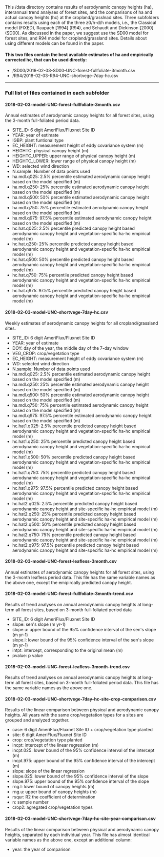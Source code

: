 This /data directory contains results of aerodynamic canopy heights (ha), interannual trend analyses of forest sites, and the comparisons of ha and actual canopy heights (hc) at the cropland/grasslnad sites. Three subfolders contains results using each of the three z0/h-d/h models, i.e., the Classical model (FIXED), Raupach [1994] (R94), and Schaudt and Dickinson [2000] (SD00). As discussed in the paper, we suggest use the SD00 model for forest sites, and R94 model for cropland/grassland sites. Details about using different models can be found in the paper.

#### This two files contain the best available estimates of ha and empirically corrected hc, that can be used directly:  
* /SD00/2018-02-03-SD00-UNC-forest-fullfoliate-3month.csv  
* /R94/2018-02-03-R94-UNC-shortvege-7day-hc.csv

----
### Full list of files contained in each subfolder  
#### 2018-02-03-model-UNC-forest-fullfoliate-3month.csv  
Annual estimates of aerodynamic canopy heights for all forest sites, using the 3-month full-foliated period data. 
* SITE_ID: 6 digit AmeriFlux/Fluxnet Site ID	
* YEAR: year of estimate
* IGBP: plant funtional type	
* EC_HEIGHT: measurement height of eddy covariance system (m)
* HEIGHTC: physical canopy height (m) 
* HEIGHTC_UPPER: upper range of physical canopy height (m)
* HEIGHTC_LOWER: lower range of physical canopy height (m)
* WD: selected wind direction 
* N.sample: Number of data points used
* ha.mdl.q025: 2.5% percentile estimated aerodynamic canopy height based on the model specified (m)
* ha.mdl.q250: 25% percentile estimated aerodynamic canopy height based on the model specified (m)
* ha.mdl.q500: 50% percentile estimated aerodynamic canopy height based on the model specified (m)
* ha.mdl.q750: 75% percentile estimated aerodynamic canopy height based on the model specified (m)
* ha.mdl.q975: 97.5% percentile estimated aerodynamic canopy height based on the model specified (m)
* hc.hat.q025: 2.5% percentile predicted canopy height based aerodynamic canopy height and vegetation-specific ha-hc empirical model (m)
* hc.hat.q250: 25% percentile predicted canopy height based aerodynamic canopy height and vegetation-specific ha-hc empirical model (m)
* hc.hat.q500: 50% percentile predicted canopy height based aerodynamic canopy height and vegetation-specific ha-hc empirical model (m)
* hc.hat.q750: 75% percentile predicted canopy height based aerodynamic canopy height and vegetation-specific ha-hc empirical model (m)
* hc.hat.q975: 97.5% percentile predicted canopy height based aerodynamic canopy height and vegetation-specific ha-hc empirical model (m)

#### 2018-02-03-model-UNC-shortvege-7day-hc.csv
Weekly estimates of aerodynamic canopy heights for all cropland/grassland sites. 
* SITE_ID: 6 digit AmeriFlux/Fluxnet Site ID	
* YEAR: year of estimate
* DOY: day of the year, the middle day of the 7-day window
* VEG_CROP: crop/vegetation type	
* EC_HEIGHT: measurement height of eddy covariance system (m)
* WD: selected wind direction 
* N.sample: Number of data points used
* ha.mdl.q025: 2.5% percentile estimated aerodynamic canopy height based on the model specified (m)
* ha.mdl.q250: 25% percentile estimated aerodynamic canopy height based on the model specified (m)
* ha.mdl.q500: 50% percentile estimated aerodynamic canopy height based on the model specified (m)
* ha.mdl.q750: 75% percentile estimated aerodynamic canopy height based on the model specified (m)
* ha.mdl.q975: 97.5% percentile estimated aerodynamic canopy height based on the model specified (m)
* hc.hat1.q025: 2.5% percentile predicted canopy height based aerodynamic canopy height and vegetation-specific ha-hc empirical model (m)
* hc.hat1.q250: 25% percentile predicted canopy height based aerodynamic canopy height and vegetation-specific ha-hc empirical model (m)
* hc.hat1.q500: 50% percentile predicted canopy height based aerodynamic canopy height and vegetation-specific ha-hc empirical model (m)
* hc.hat1.q750: 75% percentile predicted canopy height based aerodynamic canopy height and vegetation-specific ha-hc empirical model (m)
* hc.hat1.q975: 97.5% percentile predicted canopy height based aerodynamic canopy height and vegetation-specific ha-hc empirical model (m)
* hc.hat2.q025: 2.5% percentile predicted canopy height based aerodynamic canopy height and site-specific ha-hc empirical model (m)
* hc.hat2.q250: 25% percentile predicted canopy height based aerodynamic canopy height and site-specific ha-hc empirical model (m)
* hc.hat2.q500: 50% percentile predicted canopy height based aerodynamic canopy height and site-specific ha-hc empirical model (m)
* hc.hat2.q750: 75% percentile predicted canopy height based aerodynamic canopy height and site-specific ha-hc empirical model (m)
* hc.hat2.q975: 97.5% percentile predicted canopy height based aerodynamic canopy height and site-specific ha-hc empirical model (m)

#### 2018-02-03-model-UNC-forest-leafless-3month.csv
Annual estimates of aerodynamic canopy heights for all forest sites, using the 3-month leafless period data. This file has the same variable names as the above one, except the emipircally predicted canopy height. 
  
#### 2018-02-03-model-UNC-forest-fullfoliate-3month-trend.csv
Results of trend analyses on annual aerodynamic canopy heights at long-term all forest sites, based on 3-month full-foliated period data
* SITE_ID: 6 digit AmeriFlux/Fluxnet Site ID	
* slope: sen's slope (m yr-1) 
* slope.u: upper bound of the 95% confidence interval of the sen's slope (m yr-1)
* slope.l: lower bound of the 95% confidence interval of the sen's slope (m yr-1)
* intpt: intercept, corresponding to the original mean (m)
* pvalue: p value  

#### 2018-02-03-model-UNC-forest-leafless-3month-trend.csv
Results of trend analyses on annual aerodynamic canopy heights at long-term all forest sites, based on 3-month full-foliated period data. This file has the same variable names as the above one. 

#### 2018-02-03-model-UNC-shortvege-7day-hc-site-crop-comparison.csv
Results of the linear comparison between physical and aerodynamic canopy heights. All years with the same crop/vegetation types for a sites are grouped and analyzed together.    
* case: 6 digit AmeriFlux/Fluxnet Site ID	+ crop/vegetation type planted
* site: 6 digit AmeriFlux/Fluxnet Site ID	
* crop: crop/vegetation type planted
* incpt: intercept of the linear regression (m)
* incpt.025: lower bound of the 95% confidence interval of the intercept (m)
* incpt.975: upper bound of the 95% confidence interval of the intercept (m)
* slope: slope of the linear regression
* slope.025: lower bound of the 95% confidence interval of the slope
* slope.975: upper bound of the 95% confidence interval of the slope
* rng.l: lower bound of canopy heights (m)
* rng.u: upper bound of canopy heights (m)
* rsqur: R2 the coefficient of determination
* n: sample number
* crop2: agregated crop/vegetation types
  
#### 2018-02-03-model-UNC-shortvege-7day-hc-site-year-comparison.csv
Results of the linear comparison between physical and aerodynamic canopy heights, separated by each individual year. This file has almost identical variable names as the above one, except an additional column:
* year: the year of comparison   
